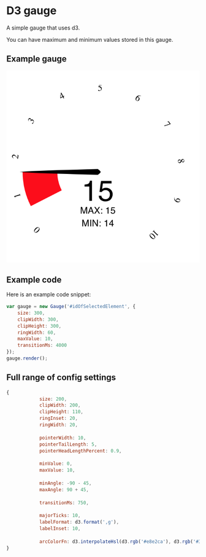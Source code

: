 # D3 gauge

A simple gauge that uses d3.

You can have maximum and minimum values stored in this gauge.

## Example gauge

![an example gauge image not here](gaugeexample.png)

## Example code

Here is an example code snippet:

```javascript
var gauge = new Gauge('#idOfSelectedElement', {
    size: 300,
    clipWidth: 300,
    clipHeight: 300,
    ringWidth: 60,
    maxValue: 10,
    transitionMs: 4000
});
gauge.render();
```

## Full range of config settings

```javascript
{
            size: 200,
            clipWidth: 200,
            clipHeight: 110,
            ringInset: 20,
            ringWidth: 20,

            pointerWidth: 10,
            pointerTailLength: 5,
            pointerHeadLengthPercent: 0.9,

            minValue: 0,
            maxValue: 10,

            minAngle: -90 - 45,
            maxAngle: 90 + 45,

            transitionMs: 750,

            majorTicks: 10,
            labelFormat: d3.format(',g'),
            labelInset: 10,

            arcColorFn: d3.interpolateHsl(d3.rgb('#e8e2ca'), d3.rgb('#3e6c0a'))
}
```
